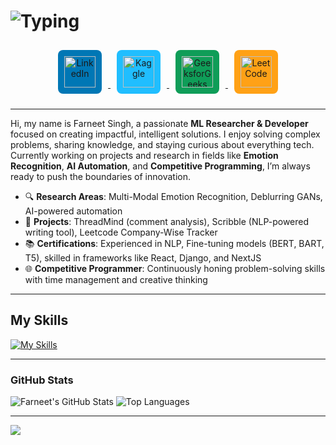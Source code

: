 # ![Typing](https://readme-typing-svg.demolab.com?font=Fira+Code&weight=500&size=26&pause=1000&color=FFCC00&center=true&vCenter=true&width=550&lines=The+Force+will+be+with+you%2C+always.)

<div align="center">
  <a href="https://www.linkedin.com/in/farneet-singh-6b155b208/" target="_blank">
    <img src="https://cdn.jsdelivr.net/gh/devicons/devicon/icons/linkedin/linkedin-original.svg" alt="LinkedIn" width="50px" style="margin: 10px; background-color: #0077B5; padding: 10px; border-radius: 8px;"/>
  </a>
  <a href="https://github.com/farneet24" target="_blank">
      <i class="devicon-github-original"></i>    
  </a>
  <a href="https://www.kaggle.com/farneetsingh24" target="_blank">
    <img src="https://cdn.jsdelivr.net/gh/devicons/devicon/icons/kaggle/kaggle-original.svg" alt="Kaggle" width="50px" style="margin: 10px; background-color: #20BEFF; padding: 10px; border-radius: 8px;"/>
  </a>
  <a href="https://auth.geeksforgeeks.org/user/farneetsinghabhi/" target="_blank">
    <img src="https://upload.wikimedia.org/wikipedia/commons/thumb/4/43/GeeksforGeeks.svg/2560px-GeeksforGeeks.svg.png" alt="GeeksforGeeks" width="50px" style="margin: 10px; background-color: #0F9D58; padding: 10px; border-radius: 8px;"/>
  </a>
  <a href="https://leetcode.com/farneetsinghabhi/" target="_blank">
    <img src="https://company-wise-leetcode-farneet.netlify.app/leetcode.svg" alt="LeetCode" width="50px" style="margin: 10px; background-color: #FFA116; padding: 10px; border-radius: 8px;"/>
  </a>
</div>


---

Hi, my name is Farneet Singh, a passionate **ML Researcher & Developer** focused on creating impactful, intelligent solutions. I enjoy solving complex problems, sharing knowledge, and staying curious about everything tech. Currently working on projects and research in fields like **Emotion Recognition**, **AI Automation**, and **Competitive Programming**, I’m always ready to push the boundaries of innovation.

- 🔍 **Research Areas**: Multi-Modal Emotion Recognition, Deblurring GANs, AI-powered automation
- 🚀 **Projects**: ThreadMind (comment analysis), Scribble (NLP-powered writing tool), Leetcode Company-Wise Tracker
- 📚 **Certifications**: Experienced in NLP, Fine-tuning models (BERT, BART, T5), skilled in frameworks like React, Django, and NextJS
- 🌐 **Competitive Programmer**: Continuously honing problem-solving skills with time management and creative thinking

---

## My Skills
[![My Skills](https://skillicons.dev/icons?i=python,cpp,js,pytorch,tensorflow,react,django,nextjs,postgres,mongodb,aws,gcp,opencv,git,docker)](https://skillicons.dev)

---

### GitHub Stats
![Farneet's GitHub Stats](https://github-readme-stats.vercel.app/api?username=farneet24&show_icons=true&theme=radical)
![Top Languages](https://github-readme-stats.vercel.app/api/top-langs/?username=farneet24&layout=compact&theme=radical)

---

![](https://raw.githubusercontent.com/mayhemantt/mayhemantt/Update/svg/Bottom.svg)

